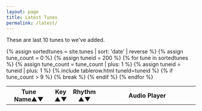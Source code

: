 ```yaml
---
layout: page
title: Latest Tunes
permalink: /latest/
---
```

<div id="audioPlayer"></div>

These are last 10 tunes to we've added.

<div id="textAreas"></div>

<table style="width:100%" id="recenttunes" class="tablesorter">
<thead>
    <tr>
    <th style="width:25%;">Tune Name&#x25B2;&#x25BC;</th>
    <th style="width:6%;">Key<br />&#x25B2;&#x25BC;</th>
    <th style="width:9%;">Rhythm<br />&#x25B2;&#x25BC;</th>
    <th style="width:60%;">Audio Player</th>
    </tr>
</thead>
<tbody>
  {% assign sortedtunes = site.tunes | sort: 'date' | reverse %}
  {% assign tune_count = 0 %}
  {% assign tuneid = 200 %}
    {% for tune in sortedtunes %}
    {% assign tune_count = tune_count | plus: 1 %}
        {% assign tuneid = tuneid | plus: 1 %}
<tr>
{% include tablerow.html tuneId=tuneid %}
</tr>
        {% if tune_count > 9 %}
        {% break %}
        {% endif %}
{% endfor %}
</tbody>
</table>

<script>
$(document).ready(function() {
    audioPlayer.innerHTML = createAudioPlayer();

    /* turn off sorting on last column */
    $("#recenttunes").tablesorter({headers: { 3:{sorter: false}}});
});
</script>
